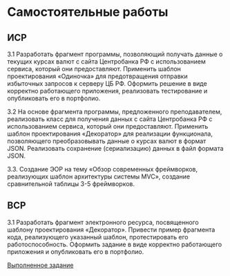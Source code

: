 # Самостоятельные работы

## ИСР

3.1 Разработать фрагмент программы, позволяющий получать данные о
текущих курсах валют с сайта Центробанка РФ с использованием сервиса,
который они предоставляют. Применить шаблон проектирования
«Одиночка» для предотвращения отправки избыточных запросов к серверу
ЦБ РФ. Оформить решение в виде корректно работающего приложения,
реализовать тестирование и опубликовать его в портфолио.

3.2 На основе фрагмента программы, предложенного преподавателем,
реализовать класс для получения данных с сайта Центробанка РФ с
использованием сервиса, который они предоставляют. Применить шаблон
проектирования «Декоратор» для реализации функционала, позволяющего
преобразовывать данные о курсах валют в формат JSON. Реализовать сохранение (сериализацию) данных в файл формата JSON.

3.3. Создание ЭОР на тему «Обзор современных фреймворков, реализующих
шаблон архитектуры системы MVC», создание сравнительной таблицы 3-5
фреймворков.

## ВСР

3.1 Разработать фрагмент электронного ресурса, посвященного шаблону
проектирования «Декоратор». Привести пример фрагмента кода,
реализующего указанный шаблон, протестировать его работоспособность.
Оформить задание в виде корректно работающего приложения и
опубликовать его в портфолио.

[Выполненное задание](https://docs.google.com/document/d/1dMIT-5n5LNeZxdOK4Bu4YCSjMghLVjWqGVTAKW7-Q_k/edit?usp=sharing)
